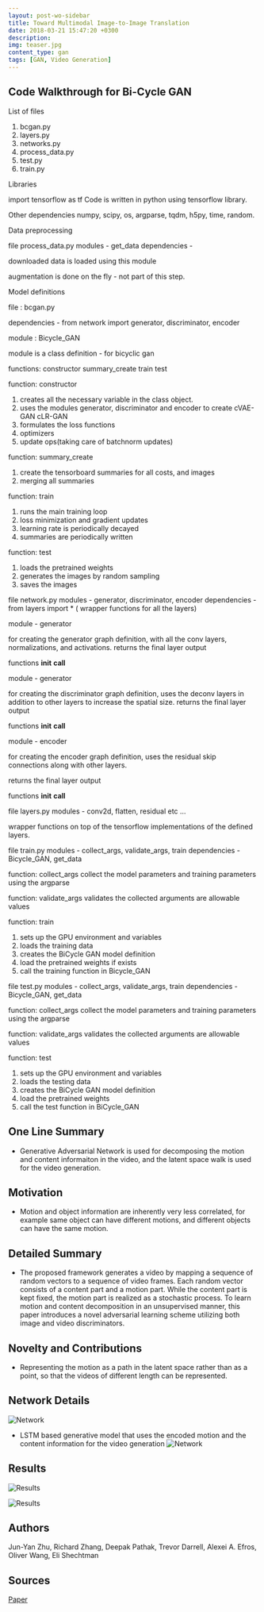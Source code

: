 ```yaml
---
layout: post-wo-sidebar
title: Toward Multimodal Image-to-Image Translation
date: 2018-03-21 15:47:20 +0300
description: 
img: teaser.jpg
content_type: gan
tags: [GAN, Video Generation]
---
```


## Code Walkthrough for Bi-Cycle GAN  


List of files 

1. bcgan.py
2. layers.py
3. networks.py
4. process_data.py
5. test.py
6. train.py

Libraries

import tensorflow as tf
Code is written in python using tensorflow library.

Other dependencies
numpy, scipy, os, argparse, tqdm, h5py, time, random.


Data preprocessing

file process_data.py
modules - get_data
dependencies -

downloaded data is loaded using this module

augmentation is done on the fly - not part of this step.




Model definitions

file : bcgan.py

dependencies - from network import generator, discriminator, encoder

module : Bicycle_GAN

module is a class definition - for bicyclic gan

functions:
constructor
summary_create
train
test

function: constructor
1. creates all the necessary variable in the class object.
2. uses the modules generator, discriminator and encoder to create 
cVAE-GAN
cLR-GAN
3. formulates the loss functions
4. optimizers
5. update ops(taking care of batchnorm updates)

function: summary_create
1. create the tensorboard summaries for all costs, and images
2. merging all summaries 

function: train
1. runs the main training loop
2. loss minimization and gradient updates 
3. learning rate is periodically decayed 
4. summaries are periodically written

function: test
1. loads the pretrained weights
2. generates the images by random sampling 
3. saves the images 




file network.py
modules - generator, discriminator, encoder
dependencies - from layers import * ( wrapper functions for all the layers)

module - generator

for creating the generator graph definition, with all the conv layers, normalizations, and activations.
returns the final layer output 

functions 
__init__
__call__

module - generator

for creating the discriminator graph definition, uses the deconv layers in addition to other layers to increase the spatial size.
returns the final layer output 

functions 
__init__
__call__

module - encoder

for creating the encoder graph definition, uses the residual skip connections along with other layers.

returns the final layer output 

functions 
__init__
__call__

file layers.py
modules - conv2d, flatten, residual etc …

wrapper functions on top of the tensorflow implementations of the defined layers.

file train.py
modules - collect_args, validate_args, train
dependencies - Bicycle_GAN, get_data

function: collect_args
collect the model parameters and training parameters using the argparse 

function: validate_args
validates the collected arguments are allowable values

function: train

1. sets up the GPU environment and variables
2. loads the training data
3. creates the BiCycle GAN model definition
4. load the pretrained weights if exists
5. call the training function in Bicycle_GAN


file test.py
modules - collect_args, validate_args, train
dependencies - Bicycle_GAN, get_data

function: collect_args
collect the model parameters and training parameters using the argparse 

function: validate_args
validates the collected arguments are allowable values

function: test
1. sets up the GPU environment and variables
2. loads the testing data
3. creates the BiCycle GAN model definition
4. load the pretrained weights
5. call the test function in BiCycle_GAN





## One Line Summary
* Generative Adversarial Network is used for decomposing the motion and content informaiton in the video, and the latent space walk is used for the video generation.

## Motivation
* Motion and object information are inherently very less correlated, for example same object can have different motions, and different objects can have the same motion. 


## Detailed Summary
*  The proposed framework generates a video by mapping a sequence of random vectors to a sequence of video frames. Each random vector consists of a content
part and a motion part. While the content part is kept fixed, the motion part is realized as a stochastic process. To learn motion and content decomposition in an unsupervised manner, this paper introduces a novel adversarial learning scheme utilizing both image and video discriminators.

## Novelty and Contributions
* Representing the motion as a path in the latent space rather than as a point, so that the videos of different length can be represented.


## Network Details
![Network]({{site.baseurl}}/assets/img/adfasdfads.gif)

* LSTM based generative model that uses the encoded motion and the content information for the video generation
![Network]({{site.baseurl}}/assets/img/fdsfafafads.png)

## Results
![Results]({{site.baseurl}}/assets/img/fdsfsdfsa.png)


![Results]({{site.baseurl}}/assets/img/fdsfsdfsdfds.png)

## Authors
Jun-Yan Zhu, Richard Zhang, Deepak Pathak, Trevor Darrell, Alexei A. Efros, Oliver Wang, Eli Shechtman

## Sources
[Paper](https://arxiv.org/abs/1711.11586)

